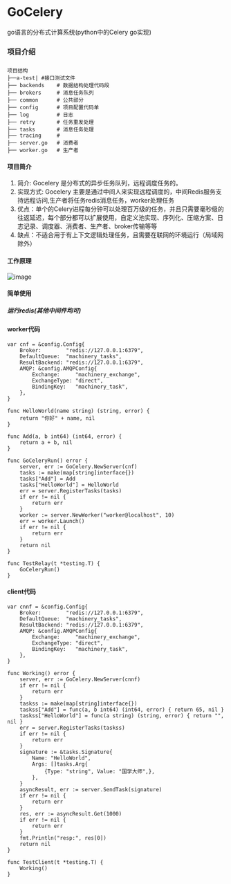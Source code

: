 # GoCelery
go语言的分布式计算系统(python中的Celery go实现)


### 项目介绍

##### 

```
项目结构
├──a-test| #接口测试文件
├── backends    # 数据结构处理代码段
├── brokers     # 消息任务队列
├── common      # 公共部分
├── config      # 项目配置代码单
├── log         # 日志
├── retry       # 任务重发处理
├── tasks       # 消息任务处理
├── tracing     #
├── server.go   # 消费者
├── worker.go   # 生产者
```



#### 项目简介 
1. 简介: Gocelery 是分布式的异步任务队列，远程调度任务的。
2. 实现方式: Gocelery 主要是通过中间人来实现远程调度的，中间Redis服务支持远程访问,生产者将任务redis消息任务，worker处理任务
3. 优点：单个的Celery进程每分钟可以处理百万级的任务，并且只需要毫秒级的往返延迟，每个部分都可以扩展使用，自定义池实现、序列化、压缩方案、日志记录、调度器、消费者、生产者、broker传输等等
4. 缺点：不适合用于有上下文逻辑处理任务，且需要在联网的环境运行（局域网除外）

#### 工作原理
![image](https://images2015.cnblogs.com/blog/720333/201701/720333-20170126182955581-1727025143.png)
#### 简单使用

##### 运行redis(其他中间件均可)

#### worker代码
```
var cnf = &config.Config{
	Broker:        "redis://127.0.0.1:6379",
	DefaultQueue:  "machinery_tasks",
	ResultBackend: "redis://127.0.0.1:6379",
	AMQP: &config.AMQPConfig{
		Exchange:     "machinery_exchange",
		ExchangeType: "direct",
		BindingKey:   "machinery_task",
	},
}

func HelloWorld(name string) (string, error) {
	return "你好" + name, nil
}

func Add(a, b int64) (int64, error) {
	return a + b, nil
}

func GoCeleryRun() error {
	server, err := GoCelery.NewServer(cnf)
	tasks := make(map[string]interface{})
	tasks["Add"] = Add
	tasks["HelloWorld"] = HelloWorld
	err = server.RegisterTasks(tasks)
	if err != nil {
		return err
	}
	worker := server.NewWorker("worker@localhost", 10)
	err = worker.Launch()
	if err != nil {
		return err
	}
	return nil
}

func TestRelay(t *testing.T) {
	GoCeleryRun()
}
```

#### client代码
```
var cnnf = &config.Config{
	Broker:        "redis://127.0.0.1:6379",
	DefaultQueue:  "machinery_tasks",
	ResultBackend: "redis://127.0.0.1:6379",
	AMQP: &config.AMQPConfig{
		Exchange:     "machinery_exchange",
		ExchangeType: "direct",
		BindingKey:   "machinery_task",
	},
}

func Working() error {
	server, err := GoCelery.NewServer(cnnf)
	if err != nil {
		return err
	}
	taskss := make(map[string]interface{})
	taskss["Add"] = func(a, b int64) (int64, error) { return 65, nil }
	taskss["HelloWorld"] = func(a string) (string, error) { return "", nil }
	err = server.RegisterTasks(taskss)
	if err != nil {
		return err
	}
	signature := &tasks.Signature{
		Name: "HelloWorld",
		Args: []tasks.Arg{
			{Type: "string", Value: "国学大师",},
		},
	}
	asyncResult, err := server.SendTask(signature)
	if err != nil {
		return err
	}
	res, err := asyncResult.Get(1000)
	if err != nil {
		return err
	}
	fmt.Println("resp:", res[0])
	return nil
}

func TestClient(t *testing.T) {
	Working()
}
```




